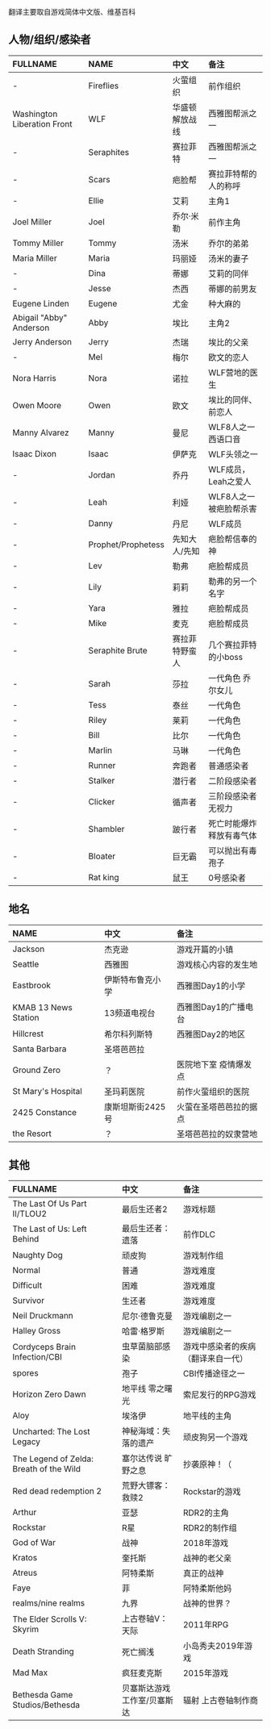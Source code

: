 翻译主要取自游戏简体中文版、维基百科

## 人物/组织/感染者
|FULLNAME|NAME|中文|备注|
|:----|:----|:----|:----|
|-|Fireflies|火萤组织|前作组织|
|Washington Liberation Front|WLF|华盛顿解放战线|西雅图帮派之一|
|-|Seraphites|赛拉菲特|西雅图帮派之一|
|-|Scars|疤脸帮|赛拉菲特帮的人的称呼|
|-|Ellie|艾莉|主角1|
|Joel Miller|Joel|乔尔·米勒|前作主角|
|Tommy Miller|Tommy|汤米|乔尔的弟弟|
|Maria Miller|Maria|玛丽娅|汤米的妻子|
|-|Dina|蒂娜|艾莉的同伴|
|-|Jesse|杰西|蒂娜的前男友|
|Eugene Linden|Eugene|尤金|种大麻的|
|Abigail "Abby" Anderson|Abby|埃比|主角2|
|Jerry Anderson|Jerry|杰瑞|埃比的父亲|
|-|Mel|梅尔|欧文的恋人|
|Nora Harris|Nora|诺拉|WLF营地的医生|
|Owen Moore|Owen|欧文|埃比的同伴、前恋人|
|Manny Alvarez|Manny|曼尼|WLF8人之一 西语口音|
|Isaac Dixon|Isaac|伊萨克|WLF头领之一|
|-|Jordan|乔丹|WLF成员，Leah之爱人|
|-|Leah|利娅|WLF8人之一 被疤脸帮杀害|
|-|Danny|丹尼|WLF成员|
|-|Prophet/Prophetess|先知大人/先知|疤脸帮信奉的神|
|-|Lev|勒弗|疤脸帮成员|
|-|Lily|莉莉|勒弗的另一个名字|
|-|Yara|雅拉|疤脸帮成员|
|-|Mike|麦克|疤脸帮成员|
|-|Seraphite Brute|赛拉菲特野蛮人|几个赛拉菲特的小boss|
|-|Sarah|莎拉|一代角色 乔尔女儿|
|-|Tess|泰丝|一代角色|
|-|Riley|莱莉|一代角色|
|-|Bill|比尔|一代角色|
|-|Marlin|马琳|一代角色|
|-|Runner|奔跑者|普通感染者|
|-|Stalker|潜行者|二阶段感染者|
|-|Clicker|循声者|三阶段感染者 无视力|
|-|Shambler|跛行者|死亡时能爆炸释放有毒气体|
|-|Bloater|巨无霸|可以抛出有毒孢子|
|-|Rat king|鼠王|0号感染者|


## 地名
|NAME|中文|备注|
|:----|:----|:----|
|Jackson|杰克逊|游戏开篇的小镇|
|Seattle|西雅图|游戏核心内容的发生地|
|Eastbrook|伊斯特布鲁克小学|西雅图Day1的小学|
|KMAB 13 News Station|13频道电视台|西雅图Day1的广播电台|
|Hillcrest|希尔科列斯特|西雅图Day2的地区|
|Santa Barbara|圣塔芭芭拉||
|Ground Zero|？|医院地下室 疫情爆发点|
|St Mary's Hospital|圣玛莉医院|前作火萤组织的医院|
|2425 Constance|康斯坦斯街2425号|火萤在圣塔芭芭拉的据点|
|the Resort|？|圣塔芭芭拉的奴隶营地|

## 其他
|FULLNAME|中文|备注|
|:----|:----|:----|
|The Last Of Us Part II/TLOU2|最后生还者2|游戏标题|
|The Last of Us: Left Behind|最后生还者：遗落|前作DLC|
|Naughty Dog|顽皮狗|游戏制作组|
|Normal|普通|游戏难度|
|Difficult|困难|游戏难度|
|Survivor|生还者|游戏难度|
|Neil Druckmann|尼尔·德鲁克曼|游戏编剧之一|
|Halley Gross|哈雷·格罗斯|游戏编剧之一|
|Cordyceps Brain Infection/CBI|虫草菌脑部感染|游戏中感染者的疾病（翻译来自一代）|
|spores|孢子|CBI传播途径之一|
|Horizon Zero Dawn|地平线 零之曙光|索尼发行的RPG游戏|
|Aloy|埃洛伊|地平线的主角|
|Uncharted: The Lost Legacy|神秘海域：失落的遗产|顽皮狗另一个游戏|
|The Legend of Zelda: Breath of the Wild|塞尔达传说 旷野之息|抄袭原神！（|
|Red dead redemption 2|荒野大镖客：救赎2|Rockstar的游戏|
|Arthur|亚瑟|RDR2的主角|
|Rockstar|R星|RDR2的制作组|
|God of War|战神|2018年游戏|
|Kratos|奎托斯|战神的老父亲|
|Atreus|阿特柔斯|真正的战神|
|Faye|菲|阿特柔斯他妈|
|realms/nine realms|九界|战神的世界？|
|The Elder Scrolls V: Skyrim|上古卷轴V：天际|2011年RPG|
|Death Stranding|死亡搁浅|小岛秀夫2019年游戏|
|Mad Max|疯狂麦克斯|2015年游戏|
|Bethesda Game Studios/Bethesda|贝塞斯达游戏工作室/贝塞斯达|辐射 上古卷轴制作商|
